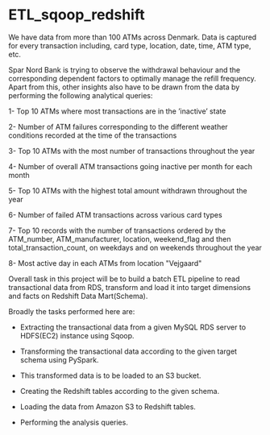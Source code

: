 # ETL_sqoop_redshift
We have data from more than 100 ATMs across Denmark. Data is captured for every transaction including, card type, location, date, time, ATM type, etc.

Spar Nord Bank is trying to observe the withdrawal behaviour and the corresponding dependent factors to optimally manage the refill frequency. Apart from this, other insights also have to be drawn from the data by performing the following analytical queries:

1- Top 10 ATMs where most transactions are in the ’inactive’ state

2- Number of ATM failures corresponding to the different weather conditions recorded at the time of the transactions

3- Top 10 ATMs with the most number of transactions throughout the year

4- Number of overall ATM transactions going inactive per month for each month

5- Top 10 ATMs with the highest total amount withdrawn throughout the year

6- Number of failed ATM transactions across various card types

7- Top 10 records with the number of transactions ordered by the ATM_number, ATM_manufacturer, location, weekend_flag and then total_transaction_count, on weekdays and on weekends throughout the year

8- Most active day in each ATMs from location "Vejgaard"

 

Overall task in this project will be to build a batch ETL pipeline to read transactional data from RDS, transform and load it into target dimensions and facts on Redshift Data Mart(Schema).

Broadly the tasks performed here are:

- Extracting the transactional data from a given MySQL RDS server to HDFS(EC2) instance using Sqoop.

- Transforming the transactional data according to the given target schema using PySpark. 

- This transformed data is to be loaded to an S3 bucket.

- Creating the Redshift tables according to the given schema.

- Loading the data from Amazon S3 to Redshift tables.

- Performing the analysis queries.
